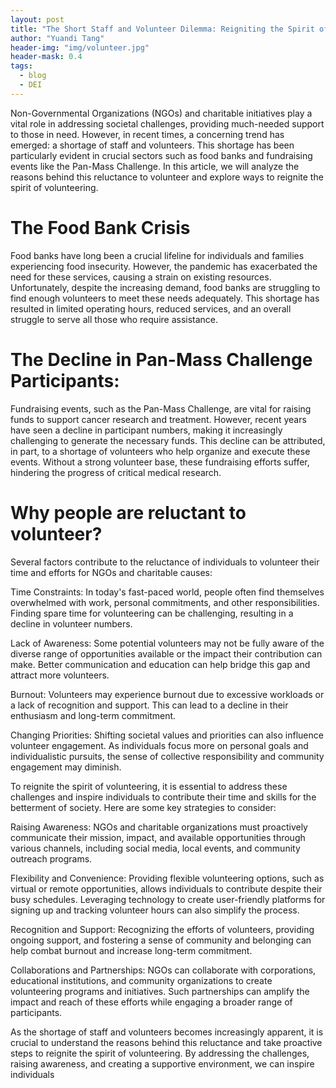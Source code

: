 ```yaml
---
layout: post
title: "The Short Staff and Volunteer Dilemma: Reigniting the Spirit of Volunteering"
author: "Yuandi Tang"
header-img: "img/volunteer.jpg"
header-mask: 0.4
tags:
  - blog
  - DEI
---
```

Non-Governmental Organizations (NGOs) and charitable initiatives play a vital role in addressing societal challenges, providing much-needed support to those in need. However, in recent times, a concerning trend has emerged: a shortage of staff and volunteers. This shortage has been particularly evident in crucial sectors such as food banks and fundraising events like the Pan-Mass Challenge. In this article, we will analyze the reasons behind this reluctance to volunteer and explore ways to reignite the spirit of volunteering.

# The Food Bank Crisis
Food banks have long been a crucial lifeline for individuals and families experiencing food insecurity. However, the pandemic has exacerbated the need for these services, causing a strain on existing resources. Unfortunately, despite the increasing demand, food banks are struggling to find enough volunteers to meet these needs adequately. This shortage has resulted in limited operating hours, reduced services, and an overall struggle to serve all those who require assistance.

# The Decline in Pan-Mass Challenge Participants:
Fundraising events, such as the Pan-Mass Challenge, are vital for raising funds to support cancer research and treatment. However, recent years have seen a decline in participant numbers, making it increasingly challenging to generate the necessary funds. This decline can be attributed, in part, to a shortage of volunteers who help organize and execute these events. Without a strong volunteer base, these fundraising efforts suffer, hindering the progress of critical medical research.

# Why people are reluctant to volunteer?
Several factors contribute to the reluctance of individuals to volunteer their time and efforts for NGOs and charitable causes:

Time Constraints: In today's fast-paced world, people often find themselves overwhelmed with work, personal commitments, and other responsibilities. Finding spare time for volunteering can be challenging, resulting in a decline in volunteer numbers.

Lack of Awareness: Some potential volunteers may not be fully aware of the diverse range of opportunities available or the impact their contribution can make. Better communication and education can help bridge this gap and attract more volunteers.

Burnout: Volunteers may experience burnout due to excessive workloads or a lack of recognition and support. This can lead to a decline in their enthusiasm and long-term commitment.

Changing Priorities: Shifting societal values and priorities can also influence volunteer engagement. As individuals focus more on personal goals and individualistic pursuits, the sense of collective responsibility and community engagement may diminish.


To reignite the spirit of volunteering, it is essential to address these challenges and inspire individuals to contribute their time and skills for the betterment of society. Here are some key strategies to consider:

Raising Awareness: NGOs and charitable organizations must proactively communicate their mission, impact, and available opportunities through various channels, including social media, local events, and community outreach programs.

Flexibility and Convenience: Providing flexible volunteering options, such as virtual or remote opportunities, allows individuals to contribute despite their busy schedules. Leveraging technology to create user-friendly platforms for signing up and tracking volunteer hours can also simplify the process.

Recognition and Support: Recognizing the efforts of volunteers, providing ongoing support, and fostering a sense of community and belonging can help combat burnout and increase long-term commitment.

Collaborations and Partnerships: NGOs can collaborate with corporations, educational institutions, and community organizations to create volunteering programs and initiatives. Such partnerships can amplify the impact and reach of these efforts while engaging a broader range of participants.


As the shortage of staff and volunteers becomes increasingly apparent, it is crucial to understand the reasons behind this reluctance and take proactive steps to reignite the spirit of volunteering. By addressing the challenges, raising awareness, and creating a supportive environment, we can inspire individuals
